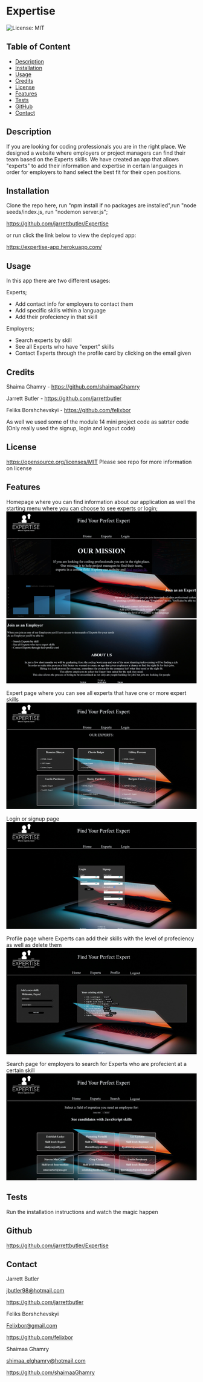 # Expertise

![License: MIT](https://img.shields.io/badge/License-MIT-yellow.svg)
        
## Table of Content
* [Description](#description)
* [Installation](#installation)
* [Usage](#usage)
* [Credits](#credits)
* [License](#license)
* [Features](#features)
* [Tests](#tests)
* [GitHub](#github)
* [Contact](#contact)

## Description
If you are looking for coding professionals you are in the right place. We designed a website where employers or project managers can find their team based on the Experts skills. We have created an app that allows "experts" to add their information and expertise in certain languages in order for employers to hand select the best fit for their open positions. 

## Installation
Clone the repo here, run "npm install if no packages are installed",run "node seeds/index.js, run "nodemon server.js";

https://github.com/jarrettbutler/Expertise

or run click the link below to view the deployed app:

https://expertise-app.herokuapp.com/

## Usage
In this app there are two different usages:

Experts;

- Add contact info for employers to contact them
- Add specific skills within a language
- Add their profeciency in that skill

Employers;

- Search experts by skill
- See all Experts who have "expert" skills
- Contact Experts through the profile card by clicking on the email given


## Credits
Shaima Ghamry - https://github.com/shaimaaGhamry

Jarrett Butler - https://github.com/jarrettbutler

Feliks Borshchevskyi - https://github.com/felixbor

As well we used some of the module 14 mini project code as satrter code (Only really used the signup, login and logout code)

## License
https://opensource.org/licenses/MIT
Please see repo for more information on license

## Features
Homepage where you can find information about our application as well the starting menu where you can choose to see experts or login;
<img src=./public/pictures/homepage1.jpg alt="Website screenshot">
<img src=./public/pictures/homepage2.jpg alt="Website screenshot">

Expert page where you can see all experts that have one or more expert skills
<img src=./public/pictures/expertpage.jpg alt="Website screenshot">

Login or signup page
<img src=./public/pictures/signuppage.jpg alt="Website screenshot">

Profile page where Experts can add their skills with the level of profeciency as well as delete them
<img src=./public/pictures/profilepage.jpg alt="Website screenshot">

Search page for employers to search for Experts who are profecient at a certain skill
<img src=./public/pictures/searchpage.jpg alt="Website screenshot">

## Tests
Run the installation instructions and watch the magic happen

## Github
https://github.com/jarrettbutler/Expertise

## Contact
Jarrett Butler

jbutler98@hotmail.com

https://github.com/jarrettbutler

Feliks Borshchevskyi

Felixbor@gmail.com

https://github.com/felixbor

Shaimaa Ghamry

shimaa_elghamry@hotmail.com

https://github.com/shaimaaGhamry
